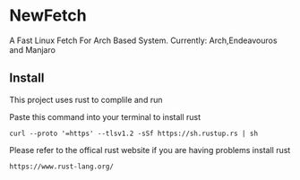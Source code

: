 # NewFetch
A Fast Linux Fetch For Arch Based System. Currently: Arch,Endeavouros and Manjaro 

## Install
This project uses rust to complile and run  

Paste this command into your terminal to install rust
```
curl --proto '=https' --tlsv1.2 -sSf https://sh.rustup.rs | sh
```

Please refer to the offical rust website if you are having problems install rust
```
https://www.rust-lang.org/
```
